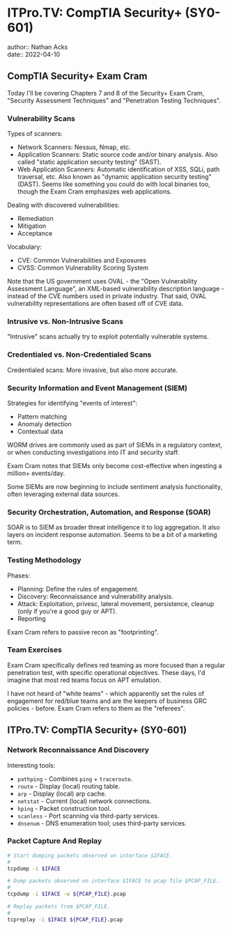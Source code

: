 # ITPro.TV: CompTIA Security+ (SY0-601)

author:: Nathan Acks  
date:: 2022-04-10

## CompTIA Security+ Exam Cram

Today I'll be covering Chapters 7 and 8 of the Security+ Exam Cram, "Security Assessment Techniques" and "Penetration Testing Techniques".

### Vulnerability Scans

Types of scanners:

* Network Scanners: Nessus, Nmap, etc.
* Application Scanners: Static source code and/or binary analysis. Also called "static application security testing" (SAST).
* Web Application Scanners: Automatic identification of XSS, SQLi, path traversal, etc. Also known as "dynamic application security testing" (DAST). Seems like something you could do with local binaries too, though the Exam Cram emphasizes web applications.

Dealing with discovered vulnerabilities:

* Remediation
* Mitigation
* Acceptance

Vocabulary:

* CVE: Common Vulnerabilities and Exposures
* CVSS: Common Vulnerability Scoring System

Note that the US government uses OVAL - the "Open Vulnerability Assessment Language", an XML-based vulnerability description language - instead of the CVE numbers used in private industry. That said, OVAL vulnerability representations are often based off of CVE data.

### Intrusive vs. Non-Intrusive Scans

"Intrusive" scans actually try to exploit potentially vulnerable systems.

### Credentialed vs. Non-Credentialed Scans

Credentialed scans: More invasive, but also more accurate.

### Security Information and Event Management (SIEM)

Strategies for identifying "events of interest":

* Pattern matching
* Anomaly detection
* Contextual data

WORM drives are commonly used as part of SIEMs in a regulatory context, or when conducting investigations into IT and security staff.

Exam Cram notes that SIEMs only become cost-effective when ingesting a million+ events/day.

Some SIEMs are now beginning to include sentiment analysis functionality, often leveraging external data sources.

### Security Orchestration, Automation, and Response (SOAR)

SOAR is to SIEM as broader threat intelligence it to log aggregation. It also layers on incident response automation. Seems to be a bit of a marketing term.

### Testing Methodology

Phases:

* Planning: Define the rules of engagement.
* Discovery: Reconnaissance and vulnerability analysis.
* Attack: Exploitation, privesc, lateral movement, persistence, cleanup (only if you're a good guy or APT).
* Reporting

Exam Cram refers to passive recon as "footprinting".

### Team Exercises

Exam Cram specifically defines red teaming as more focused than a regular penetration test, with specific operational objectives. These days, I'd imagine that most red teams focus on APT emulation.

I have not heard of "white teams" - which apparently set the rules of engagement for red/blue teams and are the keepers of business GRC policies - before. Exam Cram refers to them as the "referees".

## ITPro.TV: CompTIA Security+ (SY0-601)

### Network Reconnaissance And Discovery

Interesting tools:

* `pathping` - Combines `ping` + `traceroute`.
* `route` - Display (local) routing table.
* `arp`  - Display (local) arp cache.
* `netstat` - Current (local) network connections.
* `hping` - Packet construction tool.
* `scanless` - Port scanning via third-party services.
* `dnsenum` - DNS enumeration tool; uses third-party services.

### Packet Capture And Replay

```bash
# Start dumping packets observed on interface $IFACE.
#
tcpdump -i $IFACE

# Dump packets observed on interface $IFACE to pcap file $PCAP_FILE.
#
tcpdump -i $IFACE -w ${PCAP_FILE}.pcap

# Replay packets from $PCAP_FILE.
#
tcpreplay -i $IFACE ${PCAP_FILE}.pcap
```
